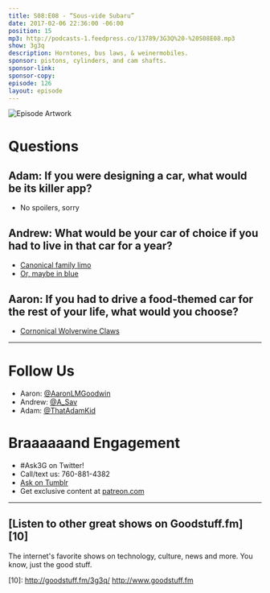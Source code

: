 ```yaml
---
title: S08:E08 - “Sous-vide Subaru”
date: 2017-02-06 22:36:00 -06:00
position: 15
mp3: http://podcasts-1.feedpress.co/13789/3G3Q%20-%20S08E08.mp3
show: 3g3q
description: Horntones, bus laws, & weinermobiles.
sponsor: pistons, cylinders, and cam shafts.
sponsor-link: 
sponsor-copy: 
episode: 126
layout: episode
---
```


![Episode Artwork][1]

# Questions

## Adam: If you were designing a car, what would be its killer app?

* No spoilers, sorry

## Andrew: What would be your car of choice if you had to live in that car for a year?

* [Canonical family limo][2]
* [Or, maybe in blue][3]

## Aaron: If you had to drive a food-themed car for the rest of your life, what would you choose?

* [Cornonical Wolverwine Claws][4]

***

# Follow Us

* Aaron: [@AaronLMGoodwin][5]
* Andrew: [@A_Sav][6]
* Adam: [@ThatAdamKid][7]

# Braaaaaand Engagement

* #Ask3G on Twitter!
* Call/text us: 760-881-4382
* [Ask on Tumblr][8]
* Get exclusive content at [patreon.com][9]

***

##  [Listen to other great shows on Goodstuff.fm][10]

The internet's favorite shows on technology, culture, news and more. You know, just the good stuff.

[1]: http://l.gdwn.co/XTkc.jpg
[2]: https://s-media-cache-ak0.pinimg.com/736x/6a/99/0e/6a990e1d74f96f2fac7eef571866b5e4.jpg
[3]: http://www.fiestaturbo.com/forums/gallery/rob_gsubaru_imp_rear_limo.jpg
[4]: http://ot-foodspotting-production.s3.amazonaws.com/reviews/2662209/thumb_600.?1351808356
[5]: http://twitter.com/aaronlmgoodwin
[6]: http://twitter.com/a_sav
[7]: http://twitter.com/thatadamkid
[8]: http://3g3q.co/ask
[9]: http://www.patreon.com/3g3q
[10]: http://goodstuff.fm/3g3q/ http://www.goodstuff.fm